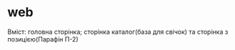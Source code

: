 # web
Вміст: головна сторінка; сторінка каталог(база для свічок) та сторінка з позицією(Парафін П-2)
